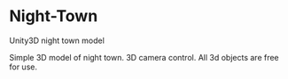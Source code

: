 # Night-Town
Unity3D night town model

Simple 3D model of night town. 3D camera control. All 3d objects are free for use.